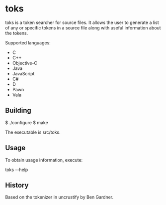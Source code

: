 toks
====

toks is a token searcher for source files. It allows the user to 
generate a list of any or specific tokens in a source file along 
with useful information about the tokens.

Supported languages:
 * C
 * C++
 * Objective-C
 * Java
 * JavaScript
 * C#
 * D
 * Pawn
 * Vala


Building
--------

 $ ./configure
 $ make

The executable is src/toks.


Usage
-----

To obtain usage information, execute:

toks --help


History
-------

Based on the tokenizer in uncrustify by Ben Gardner.

